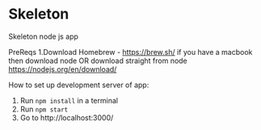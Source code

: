 # Skeleton
Skeleton node js app 

PreReqs
1.Download Homebrew - https://brew.sh/ if you have a macbook then download node OR download straight from node https://nodejs.org/en/download/


How to set up development server of app:

1. Run `npm install` in a terminal
2. Run `npm start`
3. Go to http://localhost:3000/
